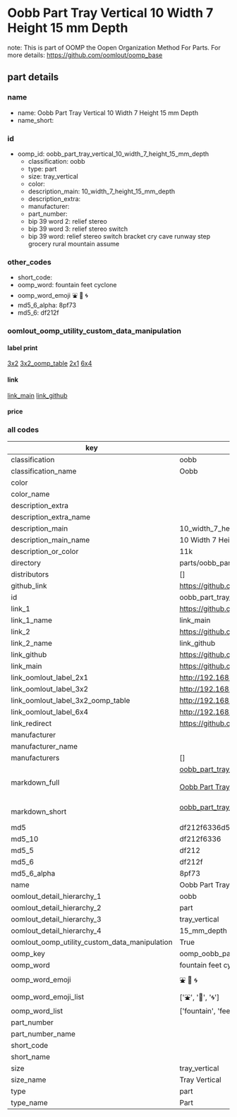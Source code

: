 # Oobb Part Tray Vertical 10 Width 7 Height 15 mm Depth  

note: This is part of OOMP the Oopen Organization Method For Parts. For more details: https://github.com/oomlout/oomp_base

##  part details
  







### name
* name: Oobb Part Tray Vertical 10 Width 7 Height 15 mm Depth
* name_short: 
### id
* oomp_id: oobb_part_tray_vertical_10_width_7_height_15_mm_depth
  * classification: oobb
  * type: part
  * size: tray_vertical
  * color: 
  * description_main: 10_width_7_height_15_mm_depth
  * description_extra: 
  * manufacturer: 
  * part_number: 
  * bip 39 word 2: relief stereo
  * bip 39 word 3: relief stereo switch
  * bip 39 word: relief stereo switch bracket cry cave runway step grocery rural mountain assume

### other_codes
* short_code: 
* oomp_word: fountain feet cyclone
* oomp_word_emoji :fountain: :feet: :cyclone:
* md5_6_alpha: 8pf73
* md5_6: df212f






### oomlout_oomp_utility_custom_data_manipulation
#### label print
[3x2](http://192.168.1.245:1112/?label=oomp%208pf73)
[3x2_oomp_table](http://192.168.1.108:1112/?label=oomp%208pf73)
[2x1](http://192.168.1.242:1112/?label=oomp%208pf73)
[6x4](http://192.168.1.55:1112/?label=oomp%208pf73)    

#### link

[link_main](https://github.com/oomlout/oomlout_oomp_version_1_messy/tree/main/parts/oobb_part_tray_vertical_10_width_7_height_15_mm_depth) [link_github](https://github.com/oomlout/oomlout_oomp_version_1_messy/tree/main/parts/oobb_part_tray_vertical_10_width_7_height_15_mm_depth)                             

#### price







### all codes 
| key | value |  
| --- | --- |  
| classification | oobb |  
| classification_name | Oobb |  
| color |  |  
| color_name |  |  
| description_extra |  |  
| description_extra_name |  |  
| description_main | 10_width_7_height_15_mm_depth |  
| description_main_name | 10 Width 7 Height 15 mm Depth |  
| description_or_color | 11k |  
| directory | parts/oobb_part_tray_vertical_10_width_7_height_15_mm_depth |  
| distributors | [] |  
| github_link | https://github.com/oomlout/oomlout_oomp_part_src/tree/main/parts/oobb_part_tray_vertical_10_width_7_height_15_mm_depth |  
| id | oobb_part_tray_vertical_10_width_7_height_15_mm_depth |  
| link_1 | https://github.com/oomlout/oomlout_oomp_version_1_messy/tree/main/parts/oobb_part_tray_vertical_10_width_7_height_15_mm_depth |  
| link_1_name | link_main |  
| link_2 | https://github.com/oomlout/oomlout_oomp_version_1_messy/tree/main/parts/oobb_part_tray_vertical_10_width_7_height_15_mm_depth |  
| link_2_name | link_github |  
| link_github | https://github.com/oomlout/oomlout_oomp_version_1_messy/tree/main/parts/oobb_part_tray_vertical_10_width_7_height_15_mm_depth |  
| link_main | https://github.com/oomlout/oomlout_oomp_version_1_messy/tree/main/parts/oobb_part_tray_vertical_10_width_7_height_15_mm_depth |  
| link_oomlout_label_2x1 | http://192.168.1.242:1112/?label=oomp%208pf73 |  
| link_oomlout_label_3x2 | http://192.168.1.245:1112/?label=oomp%208pf73 |  
| link_oomlout_label_3x2_oomp_table | http://192.168.1.108:1112/?label=oomp%208pf73 |  
| link_oomlout_label_6x4 | http://192.168.1.55:1112/?label=oomp%208pf73 |  
| link_redirect | https://github.com/oomlout/oomlout_oomp_version_1_messy/tree/main/parts/oobb_part_tray_vertical_10_width_7_height_15_mm_depth |  
| manufacturer |  |  
| manufacturer_name |  |  
| manufacturers | [] |  
| markdown_full | [oobb_part_tray_vertical_10_width_7_height_15_mm_depth](none)<br>[](none)<br>[Oobb Part Tray Vertical 10 Width 7 Height 15 Mm Depth](none)<br><br> |  
| markdown_short | [oobb_part_tray_vertical_10_width_7_height_15_mm_depth](none)<br><br> |  
| md5 | df212f6336d577ac931a91adb87565aa |  
| md5_10 | df212f6336 |  
| md5_5 | df212 |  
| md5_6 | df212f |  
| md5_6_alpha | 8pf73 |  
| name | Oobb Part Tray Vertical 10 Width 7 Height 15 mm Depth |  
| oomlout_detail_hierarchy_1 | oobb |  
| oomlout_detail_hierarchy_2 | part |  
| oomlout_detail_hierarchy_3 | tray_vertical |  
| oomlout_detail_hierarchy_4 | 15_mm_depth |  
| oomlout_oomp_utility_custom_data_manipulation | True |  
| oomp_key | oomp_oobb_part_tray_vertical_10_width_7_height_15_mm_depth |  
| oomp_word | fountain feet cyclone |  
| oomp_word_emoji | :fountain: :feet: :cyclone: |  
| oomp_word_emoji_list | [':fountain:', ':feet:', ':cyclone:'] |  
| oomp_word_list | ['fountain', 'feet', 'cyclone'] |  
| part_number |  |  
| part_number_name |  |  
| short_code |  |  
| short_name |  |  
| size | tray_vertical |  
| size_name | Tray Vertical |  
| type | part |  
| type_name | Part |  

